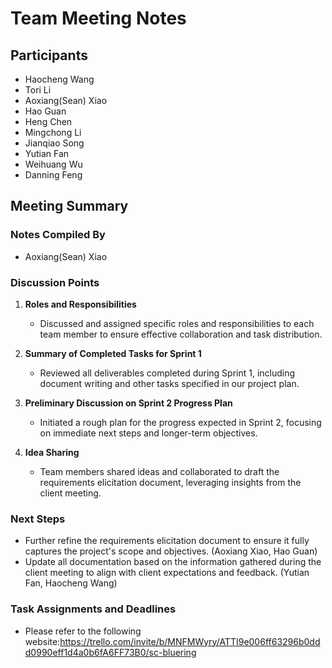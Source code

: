 # Team Meeting Notes

## Participants
- Haocheng Wang
- Tori Li
- Aoxiang(Sean) Xiao
- Hao Guan
- Heng Chen
- Mingchong Li
- Jianqiao Song
- Yutian Fan
- Weihuang Wu
- Danning Feng


## Meeting Summary

### Notes Compiled By
- Aoxiang(Sean) Xiao

### Discussion Points

1. **Roles and Responsibilities**
    - Discussed and assigned specific roles and responsibilities to each team member to ensure effective collaboration and task distribution.

2. **Summary of Completed Tasks for Sprint 1**
    - Reviewed all deliverables completed during Sprint 1, including document writing and other tasks specified in our project plan.

3. **Preliminary Discussion on Sprint 2 Progress Plan**
    - Initiated a rough plan for the progress expected in Sprint 2, focusing on immediate next steps and longer-term objectives.

4. **Idea Sharing**
    - Team members shared ideas and collaborated to draft the requirements elicitation document, leveraging insights from the client meeting.


### Next Steps
- Further refine the requirements elicitation document to ensure it fully captures the project's scope and objectives. (Aoxiang Xiao, Hao Guan)
- Update all documentation based on the information gathered during the client meeting to align with client expectations and feedback. (Yutian Fan, Haocheng Wang)

### Task Assignments and Deadlines
- Please refer to the following website:https://trello.com/invite/b/MNFMWyry/ATTI9e006ff63296b0ddd0990eff1d4a0b6fA6FF73B0/sc-bluering
